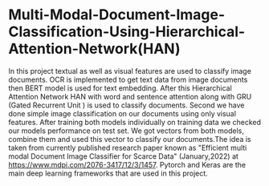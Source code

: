 # Multi-Modal-Document-Image-Classification-Using-Hierarchical-Attention-Network(HAN)
In this project textual as well as visual features are used to classify image documents. OCR is implemented to get text data from image documents then BERT model is used for text embedding. After this Hierarchical Attention Network HAN with word and sentence attention along with GRU (Gated Recurrent Unit ) is used to classify documents. Second we have done simple image classification on our documents using only visual features. After training both models individually on training data we checked our models performance on test set. We got vectors from both models, combine them and used this vector to classify our documents.The idea is taken from currently published research paper known as "Efficient multi modal Document Image Classifier for Scarce Data" (January,2022) at https://www.mdpi.com/2076-3417/12/3/1457. Pytorch and Keras are the main deep learning frameworks that are used in this project.

